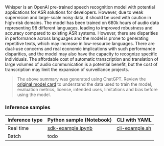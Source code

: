 Whisper is an OpenAI pre-trained speech recognition model with potential applications for ASR solutions for developers. However, due to weak supervision and large-scale noisy data, it should be used with caution in high-risk domains. The model has been trained on 680k hours of audio data representing 98 different languages, leading to improved robustness and accuracy compared to existing ASR systems. However, there are disparities in performance across languages and the model is prone to generating repetitive texts, which may increase in low-resource languages. There are dual-use concerns and real economic implications with such performance disparities, and the model may also have the capacity to recognize specific individuals. The affordable cost of automatic transcription and translation of large volumes of audio communication is a potential benefit, but the cost of transcription may limit the expansion of surveillance projects.


> The above summary was generated using ChatGPT. Review the [original model card](https://huggingface.co/openai/whisper-large) to understand the data used to train the model, evaluation metrics, license, intended uses, limitations and bias before using the model.

### Inference samples

Inference type|Python sample (Notebook)|CLI with YAML
|--|--|--|
Real time|[sdk-example.ipynb](https://aka.ms/azureml-infer-sdk)|[cli-example.sh](https://aka.ms/azureml-infer-cli)
Batch | todo
